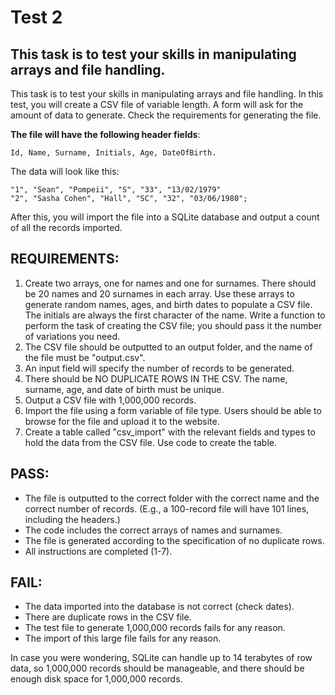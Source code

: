 # Test 2

## This task is to test your skills in manipulating arrays and file handling.

This task is to test your skills in manipulating arrays and file handling.
In this test, you will create a CSV file of variable length. A form will ask for the amount of data to generate. Check the requirements for generating the file.

**The file will have the following header fields**:

```
Id, Name, Surname, Initials, Age, DateOfBirth.
```
The data will look like this:

```
"1", "Sean", "Pompeii", "S", "33", "13/02/1979"
"2", "Sasha Cohen", "Hall", "SC", "32", "03/06/1980";
```
After this, you will import the file into a SQLite database and output a count of all the records imported.

## REQUIREMENTS:

1. Create two arrays, one for names and one for surnames. There should be 20 names and 20 surnames in each array. Use these
arrays to generate random names, ages, and birth dates to populate a CSV file. The initials are always the first character of the
name. Write a function to perform the task of creating the CSV file; you should pass it the number of variations you need.
2. The CSV file should be outputted to an output folder, and the name of the file must be "output.csv".
3. An input field will specify the number of records to be generated.
4. There should be NO DUPLICATE ROWS IN THE CSV. The name, surname, age, and date of birth must be unique.
5. Output a CSV file with 1,000,000 records.
6. Import the file using a form variable of file type. Users should be able to browse for the file and upload it to the website.
7. Create a table called "csv_import" with the relevant fields and types to hold the data from the CSV file. Use code to create
the table.

## PASS:
- The file is outputted to the correct folder with the correct name and the correct number of records. (E.g., a 100-record file will
have 101 lines, including the headers.)
- The code includes the correct arrays of names and surnames.
- The file is generated according to the specification of no duplicate rows.
- All instructions are completed (1-7).

## FAIL:
- The data imported into the database is not correct (check dates).
- There are duplicate rows in the CSV file.
- The test file to generate 1,000,000 records fails for any reason.
- The import of this large file fails for any reason.

In case you were wondering, SQLite can handle up to 14 terabytes of row data, so 1,000,000 records should be manageable, and there
should be enough disk space for 1,000,000 records.

